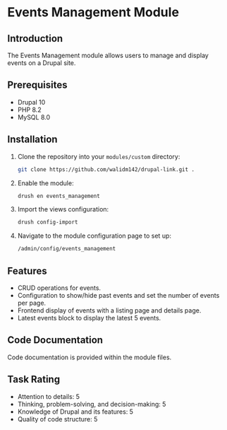 # Events Management Module

## Introduction
The Events Management module allows users to manage and display events on a Drupal site.

## Prerequisites
- Drupal 10
- PHP 8.2
- MySQL 8.0

## Installation
1. Clone the repository into your `modules/custom` directory:
    ```bash
    git clone https://github.com/walidm142/drupal-link.git .
    ```

2. Enable the module:
    ```bash
    drush en events_management
    ```

3. Import the views configuration:
    ```bash
    drush config-import
    ```

4. Navigate to the module configuration page to set up:
    ```bash
    /admin/config/events_management
    ```

## Features
- CRUD operations for events.
- Configuration to show/hide past events and set the number of events per page.
- Frontend display of events with a listing page and details page.
- Latest events block to display the latest 5 events.

## Code Documentation
Code documentation is provided within the module files.

## Task Rating
- Attention to details: 5
- Thinking, problem-solving, and decision-making: 5
- Knowledge of Drupal and its features: 5
- Quality of code structure: 5
